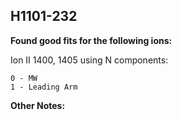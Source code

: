 ## H1101-232
**Found good fits for the following ions:**

Ion II 1400, 1405 using N components:
```
0 - MW
1 - Leading Arm
```


**Other Notes:**

